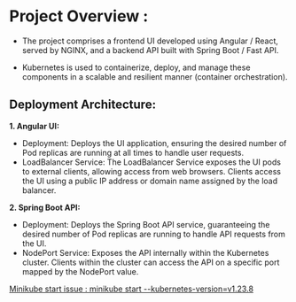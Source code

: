 # Project Overview :
* The project comprises a frontend UI developed using Angular / React, served by NGINX, and a backend API built with Spring Boot / Fast API.

* Kubernetes is used to containerize, deploy, and manage these components in a scalable and resilient manner (container orchestration).
  

## Deployment Architecture:

**1. Angular UI:**

* Deployment: Deploys the UI application, ensuring the desired number of Pod replicas are running at all times to handle user requests.
* LoadBalancer Service: The LoadBalancer Service exposes the UI pods to external clients, allowing access from web browsers. Clients access the UI using a public IP address or domain name assigned by the load balancer.

**2. Spring Boot API:**

* Deployment: Deploys the Spring Boot API service, guaranteeing the desired number of Pod replicas are running to handle API requests from the UI.
* NodePort Service: Exposes the API internally within the Kubernetes cluster. Clients within the cluster can access the API on a specific port mapped by the NodePort value.

[Minikube start issue : minikube start --kubernetes-version=v1.23.8](https://github.com/kubernetes/minikube/issues/14477#issuecomment-1176188284)